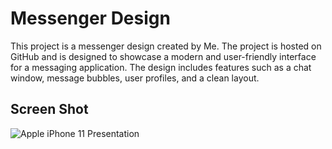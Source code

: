 # Messenger Design
This project is a messenger design created by Me. The project is hosted on GitHub and is designed to showcase a modern and user-friendly interface for a messaging application. The design includes features such as a chat window, message bubbles, user profiles, and a clean layout.

## Screen Shot
![Apple iPhone 11 Presentation](https://github.com/MohamedEssam-900009/messenger_design/assets/77198018/5ed73a98-4587-4ea8-8f1c-b517a3b693b6)
